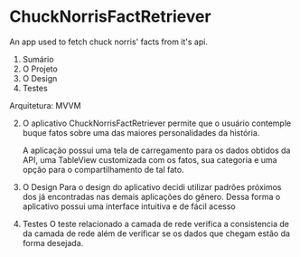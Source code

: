 # ChuckNorrisFactRetriever
An app used to fetch chuck norris' facts from it's api.


1. Sumário
2. O Projeto
3. O Design
4. Testes


Arquitetura: MVVM




2. O aplicativo ChuckNorrisFactRetriever permite que o usuário contemple buque fatos sobre uma das maiores personalidades da história.

    A aplicação possui uma tela de carregamento para os dados obtidos da API, uma TableView customizada com os fatos, sua categoria e uma opção para o compartilhamento de tal fato.

3. O Design
Para o design do aplicativo decidi utilizar padrões próximos dos já encontradas nas demais aplicações do gênero. Dessa forma o aplicativo possui uma interface intuitiva e de fácil acesso

4. Testes
O teste relacionado a camada de rede verifica a consistencia de da camada de rede além de verificar se os dados que chegam estão da forma desejada.



